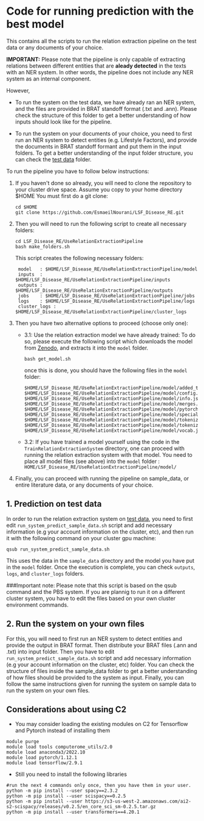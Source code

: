 # Code for running prediction with the best model
This contains all the scripts to run the relation extraction pipeline on the test data or any documents of your choice. 

**IMPORTANT:** Please note that the pipeline is only capable of extracting relations between different entities that are **aleady detected** in the texts with an NER system. 
In other words, the pipeline does not include any NER system as an internal component. 

However, 
- To run the system on the test data, we have already ran an NER system, and the files are provided in BRAT standoff format (.txt and .ann). 
  Please check the structure of this folder to get a better understanding of how inputs should look like for the pipeline.

- To run the system on your documents of your choice, you need to first run an NER system to detect entities (e.g. Lifestyle Factors),
  and provide the documents in BRAT standoff formant and put them in the input folders. 
  To get a better understanding of the input folder structure, you can check the [test data](https://github.com/EsmaeilNourani/LSF_Disease_RE/tree/main/UseRelationExtractionPipeline//sample_data/LSD600Corpus/test-set) folder. 


To run the pipeline you have to follow below instructions:

1. If you haven't done so already, you will need to clone the repository to your cluster drive space. Assume you copy to your home directory $HOME
You must first do a git clone:
    ```
    cd $HOME
    git clone https://github.com/EsmaeilNourani/LSF_Disease_RE.git
    ```

2. Then you will need to run the following script to create all necessary folders:
    ```
    cd LSF_Disease_RE/UseRelationExtractionPipeline
    bash make_folders.sh
    ```
    This script creates the following necessary folders: 
    ```
     model   : $HOME/LSF_Disease_RE/UseRelationExtractionPipeline/model
     inputs  : $HOME/LSF_Disease_RE/UseRelationExtractionPipeline/inputs
     outputs : $HOME/LSF_Disease_RE/UseRelationExtractionPipeline/outputs
     jobs    : $HOME/LSF_Disease_RE/UseRelationExtractionPipeline/jobs
     logs    : $HOME/LSF_Disease_RE/UseRelationExtractionPipeline/logs
     cluster_logs : $HOME/LSF_Disease_RE/UseRelationExtractionPipeline/cluster_logs
    ```

3. Then you have two alternative options to proceed (choose only one): 
    - 3.1: Use the relation extraction model we have already trained:
    To do so, please execute the following script which downloads the model from [Zenodo](https://zenodo.org/records/12804856/files/best-model-LSF-undir-RoBERTa-5e-6-180-75.tar.gz?download=1), 
    and extracts it into the `model` folder. 
    
       ```
       bash get_model.sh
       ```
       once this is done, you should have the following files in the `model` folder: 
       ```
       $HOME/LSF_Disease_RE/UseRelationExtractionPipeline/model/added_tokens.json
       $HOME/LSF_Disease_RE/UseRelationExtractionPipeline/model/config.json
       $HOME/LSF_Disease_RE/UseRelationExtractionPipeline/model/info.json
       $HOME/LSF_Disease_RE/UseRelationExtractionPipeline/model/merges.txt
       $HOME/LSF_Disease_RE/UseRelationExtractionPipeline/model/pytorch_model.bin
       $HOME/LSF_Disease_RE/UseRelationExtractionPipeline/model/special_tokens_map.json
       $HOME/LSF_Disease_RE/UseRelationExtractionPipeline/model/tokenizer.json
       $HOME/LSF_Disease_RE/UseRelationExtractionPipeline/model/tokenizer_config.json
       $HOME/LSF_Disease_RE/UseRelationExtractionPipeline/model/vocab.json
       ```
        
    - 3.2: If you have trained a model yourself using the code in the `TrainRelationExtractionSystem` directory, one can proceed with running the relation extraction system with that model.
      You need to place all model files (see above) into the `model` folder : `HOME/LSF_Disease_RE/UseRelationExtractionPipeline/model/`

4. Finally, you can proceed with running the pipeline on sample_data, or entire literature data, or any documents of your choice. 


## 1. Prediction on test data
In order to run the relation extraction system on [test data](https://github.com/EsmaeilNourani/LSF_Disease_RE/tree/main/UseRelationExtractionPipeline//sample_data/LSD600Corpus/test-set), you need to first edit `run_system_predict_sample_data.sh` script and add necessary information (e.g your account information on the cluster, etc), 
and then run it with the following command on your cluster gpu machine:
```
qsub run_system_predict_sample_data.sh
```

This uses the data in the `sample_data` directory and the model you have put in the `model` folder. 
Once the execution is complete, you can check `outputs`, `logs`, and `cluster_logs` folders.


###Important note: 
Please note that this script is based on the qsub command and the PBS system. If you are plannig to run it on a different cluster system, you have to edit the files based on your own cluster environment commands.

## 2. Run the system on your own files
For this, you will need to first run an NER system to detect entities and provide the output in BRAT format.
Then distribute your BRAT files (.ann and .txt) into input folder.
Then you have to edit `run_system_predict_sample_data.sh` script and add necessary information (e.g your account information on the cluster, etc) folder. 
You can check the structure of files inside the sample_data folder to get a better understanding of how files should be provided to the system as input. 
Finally, you can follow the same instructions given for running the system on sample data to run the system on your own files.

## Considerations about using C2
* You may consider loading the existing modules on C2 for Tensorflow and Pytorch instead of installing them
```
module purge
module load tools computerome_utils/2.0
module load anaconda3/2022.10
module load pytorch/1.12.1
module load tensorflow/2.9.1
```

* Still you need to install the following libraries
```
#run the next 4 commands only once, then you have them in your user.
python -m pip install --user spacy==2.3.2
python -m pip install --user scispacy==0.2.5
python -m pip install --user https://s3-us-west-2.amazonaws.com/ai2-s2-scispacy/releases/v0.2.5/en_core_sci_sm-0.2.5.tar.gz
python -m pip install --user transformers==4.20.1
```


